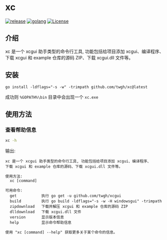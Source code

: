 # xc

<p>
	<a href="https://github.com/twgh/xc/releases"><img src="https://img.shields.io/badge/release-0.0.2-blue" alt="release"></a>
	<a href="https://golang.org"> <img src="https://img.shields.io/badge/golang-≥1.18-blue" alt="golang"></a>
	<a href="https://opensource.org/licenses/MIT"><img src="https://img.shields.io/badge/License-MIT-brightgreen" alt="License"></a>
</p>


## 介绍

xc 是一个 xcgui 助手类型的命令行工具, 功能包括给项目添加 xcgui、编译程序、下载 xcgui 和 example 仓库的源码 ZIP、下载 xcgui.dll 文件等。

## 安装

```
go install -ldflags="-s -w" -trimpath github.com/twgh/xc@latest
```

成功则 `%GOPATH%\bin` 目录中会出现一个 `xc.exe`

## 使用方法

### 查看帮助信息

```bash
xc -h
```

输出:

```
xc 是一个 xcgui 助手类型的命令行工具, 功能包括给项目添加 xcgui、编译程序、
下载 xcgui 和 example 仓库的源码、下载 xcgui.dll 文件等。

使用方法:
  xc [command]

可用命令:
  get           执行 go get -u github.com/twgh/xcgui
  build         执行 go build -ldflags="-s -w -H windowsgui" -trimpath
  zipdownload   下载并解压 xcgui 和 example 仓库的源码 ZIP
  dlldownload   下载 xcgui.dll 文件
  version       显示版本信息
  help          显示命令帮助信息

使用 "xc [command] --help" 获取更多关于某个命令的信息。
```

